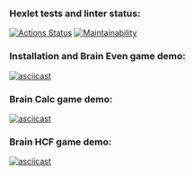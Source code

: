 ### Hexlet tests and linter status:
[![Actions Status](https://github.com/Simon-The-Human/python-project-49/workflows/hexlet-check/badge.svg)](https://github.com/Simon-The-Human/python-project-49/actions)
[![Maintainability](https://api.codeclimate.com/v1/badges/3359dd1d85137df7075b/maintainability)](https://codeclimate.com/github/Simon-The-Human/python-project-49/maintainability)

### Installation and Brain Even game demo:
[![asciicast](https://asciinema.org/a/QeMABsUDbS1D0tM6IOWJucn05.svg)](https://asciinema.org/a/QeMABsUDbS1D0tM6IOWJucn05)

### Brain Calc game demo:
[![asciicast](https://asciinema.org/a/8OPciDEhc8R7boYPu7rYzMxKM.svg)](https://asciinema.org/a/8OPciDEhc8R7boYPu7rYzMxKM)

### Brain HCF game demo:
[![asciicast](https://asciinema.org/a/7xp0e1wBhaWOEzLoMiFQT3WIs.svg)](https://asciinema.org/a/7xp0e1wBhaWOEzLoMiFQT3WIs)
